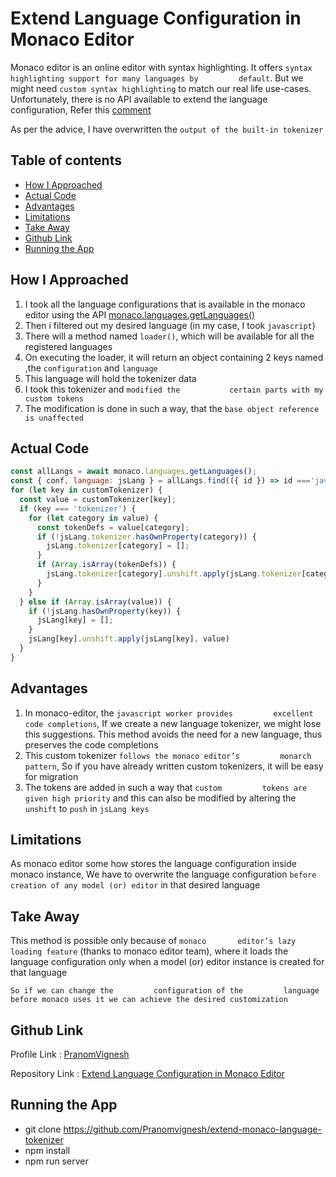 Extend Language Configuration in Monaco Editor <!-- omit in toc -->
==============================================

Monaco editor is an online editor with syntax highlighting. It offers `syntax highlighting support for many languages by         default`.
 But we might need `custom syntax highlighting` to match our real life use-cases.
 Unfortunately, there is no API available to extend the language configuration, Refer this [comment](https://github.com/microsoft/monaco-editor/issues/1927#issuecomment-690917295)

As per the advice, I have overwritten the `output of the built-in tokenizer`

**Table of contents** <!-- omit in toc -->
---------------------

- [How I Approached](#how-i-approached)
- [Actual Code](#actual-code)
- [Advantages](#advantages)
- [Limitations](#limitations)
- [Take Away](#take-away)
- [Github Link](#github-link)
- [Running the App](#running-the-app)

How I Approached
----------------

1.  I took all the language configurations that is available in the monaco editor using the API [monaco.languages.getLanguages()](https://microsoft.github.io/monaco-editor/api/modules/monaco.languages.html#getlanguages)
2.  Then i filtered out my desired language (in my case, I took `javascript`)
3.  There will a method named `loader()`, which will be available for all the registered languages
4.  On executing the loader, it will return an object containing 2 keys named ,the `configuration` and `language`
5.  This language will hold the tokenizer data
6.  I took this tokenizer and `modified the           certain parts with my custom tokens`
7.  The modification is done in such a way, that the `base object reference is unaffected`

Actual Code
-----------

```javascript
const allLangs = await monaco.languages.getLanguages();
const { conf, language: jsLang } = allLangs.find(({ id }) => id ==='javascript').loader();
for (let key in customTokenizer) {
  const value = customTokenizer[key];
  if (key === 'tokenizer') {
    for (let category in value) {
      const tokenDefs = value[category];
      if (!jsLang.tokenizer.hasOwnProperty(category)) {
        jsLang.tokenizer[category] = [];
      }
      if (Array.isArray(tokenDefs)) {
        jsLang.tokenizer[category].unshift.apply(jsLang.tokenizer[category], tokenDefs)
      }
    }
  } else if (Array.isArray(value)) {
    if (!jsLang.hasOwnProperty(key)) {
      jsLang[key] = [];
    }
    jsLang[key].unshift.apply(jsLang[key], value)
  }
}
```

Advantages
----------

1.  In monaco-editor, the `javascript worker provides         excellent code completions`, If we create a new language tokenizer, we might lose this suggestions. This method avoids the need for a new language, thus preserves the code completions
2.  This custom tokenizer `follows the monaco editor’s         monarch pattern`, So if you have already written custom tokenizers, it will be easy for migration
3.  The tokens are added in such a way that `custom         tokens are given high priority` and this can also be modified by altering the `unshift` to `push` in `jsLang keys`

Limitations
-----------

As monaco editor some how stores the language configuration inside monaco instance, We have to overwrite the language configuration `before         creation of any model (or) editor` in that desired language

Take Away
---------

This method is possible only because of `monaco       editor’s lazy loading feature` (thanks to monaco editor team), where it loads the language configuration only when a model (or) editor instance is created for that language

`So if we can change the         configuration of the         language before monaco uses it we can achieve the desired customization`

Github Link
-----------

Profile Link : [PranomVignesh](https://github.com/Pranomvignesh)

 Repository Link : [Extend Language Configuration in Monaco Editor](https://github.com/Pranomvignesh/extend-monaco-language-tokenizer)

Running the App
---------------
- git clone https://github.com/Pranomvignesh/extend-monaco-language-tokenizer
- npm install
- npm run server